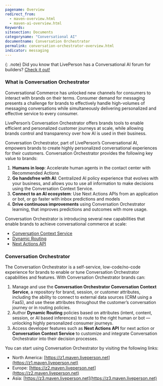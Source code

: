 ```yaml
---
pagename: Overview
redirect_from:
  - maven-overview.html
  - maven-ai-overview.html
Keywords:
sitesection: Documents
categoryname: "Conversational AI"
documentname: Conversation Orchestrator
permalink: conversation-orchestrator-overview.html
indicator: messaging
---
```


{: .note}
Did you know that LivePerson has a Conversational AI forum for builders? [Check it out!](https://talkyard.livepersonai.com/)

### What is Conversation Orchestrator

Conversational Commerce has unlocked new channels for consumers to interact with brands on their terms. Consumer demand for messaging presents a challenge for brands to effectively handle high-volumes of messaging conversations while simultaneously delivering personalized and effective service to every consumer. 

LivePerson’s Conversation Orchestrator offers brands tools to enable efficient and personalized customer journeys at scale, while allowing brands control and transparency over how AI is used in their business. 

Conversation Orchestrator, part of LivePerson’s Conversational AI, empowers brands to create highly personalized conversational experiences for their customers. Conversation Orchestrator provides the following key value to brands: 

1. **Humans in loop**: Accelerate human agents in the contact center with Recommended Actions
2. **Go handsfree with AI**: Centralized AI policy experience that evolves with your business, and allows you to use all information to make decisions using the Conversation Context Service.
3. **Connect to an AI ecosystem**:  Use Next Actions APIs from an application or bot, or go faster with inbox predictions and models
4. **Drive continuous improvements** using Conversation Orchestrator learning, that improves predictions and outcomes with more usage.

Conversation Orchestrator is introducing several new capabilities that enable brands to achieve conversational commerce at scale: 

* [Conversation Context Service](conversation-orchestrator-conversation-context-service-overview.html)
* [Dynamic Routing](conversation-orchestrator-dynamic-routing-overview.html)
* [Next Actions API](conversation-orchestrator-next-actions-api-overview.html)

### Conversation Orchestrator

The Conversation Orchestrator is a self-service, low-code/no-code experience for brands to enable or tune Conversation Orchestrator capabilities and features. With Conversation Orchestrator brands can:

1. Manage and use the **Conversation Orchestrator Conversation Context Service**, a repository for brand, session, or customer attributes, including the ability to connect to external data sources (CRM using a FaaS), and use these attributes throughout the customer’s conversation journey or in routing policies.
2. Author **Dynamic Routing** policies based on attributes (intent, content, session, or AI based inferences) to route to the right human or bot — unlocking highly personalized consumer journeys.
3. Access developer features such as **Next Actions API** for next action or **Conversation Context Service** to customize and integrate Conversation Orchestrator into their decision processes.  

You can start using Conversation Orchestrator by visiting the following links:

* North America: [https://z1.maven.liveperson.net](https://z1.maven.liveperson.net) 
* Europe: [https://z2.maven.liveperson.net](https://z2.maven.liveperson.net)
* Asia: [https://z3.maven.liveperson.net](https://z3.maven.liveperson.net)


